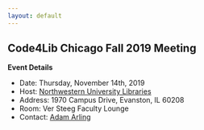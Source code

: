 ```yaml
---
layout: default
---
```


## Code4Lib Chicago Fall 2019 Meeting

**Event Details**
- Date: Thursday, November 14th, 2019
- Host: [Northwestern University Libraries](https://www.library.northwestern.edu/)
- Address: 1970 Campus Drive, Evanston, IL 60208
- Room: Ver Steeg Faculty Lounge
- Contact: [Adam Arling](mailto:adam.arling@northwestern.edu)

